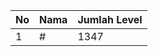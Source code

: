 | No | Nama            | Jumlah Level |
|----|-----------------|--------------|
| 1  | #    |    1347        |

